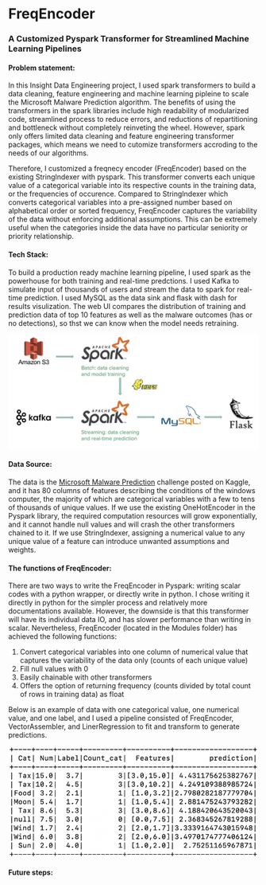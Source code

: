 # FreqEncoder

### A Customized Pyspark Transformer for Streamlined Machine Learning Pipelines

#### Problem statement:
In this Insight Data Engineering project, I used spark transformers to build a data cleaning, feature engineering and machine learning pipleine to scale the Microsoft Malware Prediction algorithm. The benefits of using the transformers in the spark libraries include high readability of modularized code, streamlined process to reduce errors, and reductions of repartitioning and bottleneck without completely reinveting the wheel. However, spark only offers limited data cleaning and feature engineering transformer packages, which means we need to cutomize transformers accroding to the needs of our algorithms.

Therefore, I customized a freqnecy encoder (FreqEncoder) based on the existing StringIndexer with pyspark. This transformer converts each unique value of a categorical variable into its respective counts in the training data, or the frequencies of occurence. Compared to StringIndexer which converts categorical variables into a pre-assigned number based on alphabetical order or sorted frequency, FreqEncoder captures the variability of the data without enforcing additional assumptions. This can be extremely useful when the categories inside the data have no particular seniority or priority relationship.

#### Tech Stack:
To build a production ready machine learning pipeline, I used spark as the powerhouse for both training and real-time predctions. I used Kafka to simulate input of thousands of users and stream the data to spark for real-time prediction. I used MySQL as the data sink and flask with dash for results visulization. The web UI compares the distribution of training and prediction data of top 10 features as well as the malware outcomes (has or no detections), so thst we can know when the model needs retraining.


![alt text](https://github.com/xdzhuo15/InsightDE/blob/master/pics/tech_stack.png)

#### Data Source:
The data is the [Microsoft Malware Prediction](https://www.kaggle.com/c/microsoft-malware-prediction) challenge posted on Kaggle, and it has 80 columns of features describing the conditions of the windows computer, the majority of which are categorical variables with a few to tens of thousands of unique values. If we use the existing OneHotEncoder in the Pyspark library, the required computation resources will grow exponentially, and it cannot handle null values and will crash the other transformers chained to it. If we use StringIndexer, assigning a numerical value to any unique value of a feature can introduce unwanted assumptions and weights.    

#### The functions of FreqEncoder:
There are two ways to write the FreqEncoder in Pyspark: writing scalar codes with a python wrapper, or directly write in python. I chose writing it directly in python for the simpler process and relatively more documentations available. However, the downside is that this transformer will have its individual data IO, and has slower performance than writing in scalar. Nevertheless, FreqEncoder (located in the Modules folder) has achieved the following functions:

1. Convert categorical variables into one column of numerical value that captures the variability of the data only (counts of each unique value)
2. Fill null values with 0 
3. Easily chainable with other transformers
4. Offers the option of returning frequency (counts divided by total count of rows in training data) as float

Below is an example of data with one categorical value, one numerical value, and one label, and I used a pipeline consisted of FreqEncoder, VectorAssembler, and LinerRegression to fit and transform to generate predictions. 


![alt text](https://github.com/xdzhuo15/InsightDE/blob/master/pics/chained.png)



#### Future steps:





